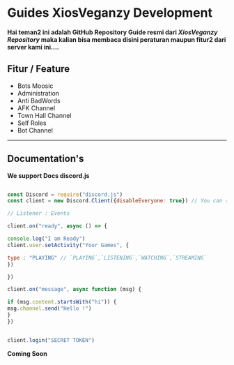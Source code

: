 # Guides XiosVeganzy Development

**Hai teman2 ini adalah GitHub Repository Guide resmi dari _XiosVeganzy Repository_
maka kalian bisa membaca disini peraturan maupun fitur2 dari server kami ini....**

## Fitur / Feature

- Bots Moosic
- Administration
- Anti BadWords
- AFK Channel
- Town Hall Channel
- Self Roles
- Bot Channel

---------------------------

## Documentation's

**We support Docs discord.js**

```js

const Discord = require("discord.js")
const client = new Discord.Client({disableEveryone: true}) // You can select `true` or `false`

// Listener : Events

client.on("ready", async () => {

console.log("I am Ready")
client.user.setActivity("Your Games", {

type : "PLAYING" // `PLAYING`,`LISTENING`,`WATCHING`,`STREAMING`
})

})

client.on("message", async function (msg) {

if (msg.content.startsWith("hi")) {
msg.channel.send("Hello !")
}
})


client.login("SECRET TOKEN")
```


**Coming Soon**
